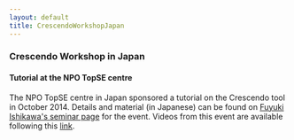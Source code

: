 ```yaml
---
layout: default
title: CrescendoWorkshopJapan
---
```


<h3><a name="recent-events" class="anchor" href="#recent-events"></a>Crescendo Workshop in Japan</h3>

<h4>Tutorial at the NPO TopSE centre</h4>

<p>The NPO TopSE centre in Japan sponsored a tutorial on the Crescendo tool in October 2014.  Details and material (in Japanese) can be found on <a href="http://research.nii.ac.jp/~f-ishikawa/crescendo/">Fuyuki Ishikawa's seminar page</a> for the event. Videos from this event are available following this <a href="https://devshinchi.jp/courses/TopSE/1463/201404/about">link</a>. </p>
